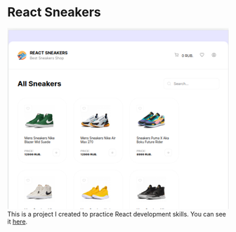 # React Sneakers
![Screenshot](screenshot.png)
This is a project I created to practice React development skills.
You can see it [here](https://lizailyina.github.io/Project).
